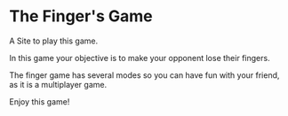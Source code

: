 # The Finger's Game

A Site to play this game.

In this game your objective is to make your
opponent lose their fingers.

The finger game has several modes so you 
can have fun with your friend, as it is a 
multiplayer game.

Enjoy this game!

